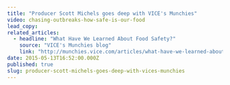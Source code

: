```yaml
---
title: "Producer Scott Michels goes deep with VICE's Munchies"
video: chasing-outbreaks-how-safe-is-our-food
lead_copy:
related_articles:
  - headline: "What Have We Learned About Food Safety?"
    source: "VICE's Munchies blog"
    link: "http://munchies.vice.com/articles/what-have-we-learned-about-food-safety?utm_source=munchiestwitterus"
date: 2015-05-13T16:52:00.000Z
published: true
slug: producer-scott-michels-goes-deep-with-vices-munchies
---
```


